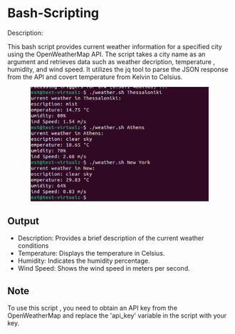 # Bash-Scripting


Description:

This bash script provides current weather information for a specified city using the OpenWeatherMap API. The script takes a city name as an argument and retrieves data such as weather decription, temperature , humidity, and wind speed. It utilizes the jq tool to parse the JSON response from the API and covert temperature from Kelvin to Celsius. 

<p align="center">
  <img src="https://github.com/chrysostomos997/Bash-Scripting/blob/e75c3232758555e3f13c2ef1daee72edbb7bc277/2024-01-18%2012_00_04-.png" alt="your-image-description" width="400" />
</p>

## Output 
- Description: Provides a brief description of the current weather conditions
- Temperature: Displays the temperature in Celsius.
- Humidity: Indicates the humidity percentage. 
- Wind Speed: Shows the wind speed in meters per second. 

## Note 
To use this script , you need to obtain an API key from the OpenWeatherMap and replace the 'api_key' variable in the script with your key. 

